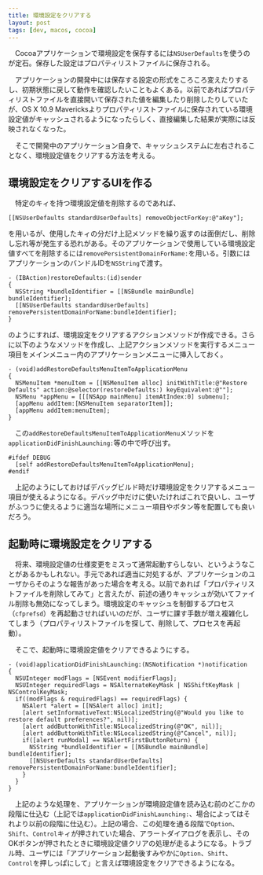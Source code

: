 ```yaml
---
title: 環境設定をクリアする
layout: post
tags: [dev, macos, cocoa]
---
```

　Cocoaアプリケーションで環境設定を保存するには`NSUserDefaults`を使うのが定石。保存した設定はプロパティリストファイルに保存される。

　アプリケーションの開発中には保存する設定の形式をころころ変えたりするし、初期状態に戻して動作を確認したいこともよくある。以前であればプロパティリストファイルを直接開いて保存された値を編集したり削除したりしていたが、OS X 10.9 Mavericksよりプロパティリストファイルに保存されている環境設定値がキャッシュされるようになったらしく、直接編集した結果が実際には反映されなくなった。

　そこで開発中のアプリケーション自身で、キャッシュシステムに左右されることなく、環境設定値をクリアする方法を考える。

## 環境設定をクリアするUIを作る

　特定のキィを持つ環境設定値を削除するのであれば、

```
[[NSUserDefaults standardUserDefaults] removeObjectForKey:@"aKey"];
```

を用いるが、使用したキィの分だけ上記メソッドを繰り返すのは面倒だし、削除し忘れ等が発生する恐れがある。そのアプリケーションで使用している環境設定値すべてを削除するには`removePersistentDomainForName:`を用いる。引数にはアプリケーションのバンドルIDを`NSString`で渡す。

```
- (IBAction)restoreDefaults:(id)sender
{
  NSString *bundleIdentifier = [[NSBundle mainBundle] bundleIdentifier];
  [[NSUserDefaults standardUserDefaults] removePersistentDomainForName:bundleIdentifier];
}
```

のようにすれば、環境設定をクリアするアクションメソッドが作成できる。さらに以下のようなメソッドを作成し、上記アクションメソッドを実行するメニュー項目をメインメニュー内のアプリケーションメニューに挿入しておく。

```
- (void)addRestoreDefaultsMenuItemToApplicationMenu
{
  NSMenuItem *menuItem = [[NSMenuItem alloc] initWithTitle:@"Restore Defaults" action:@selector(restoreDefaults:) keyEquivalent:@""];
  NSMenu *appMenu = [[[NSApp mainMenu] itemAtIndex:0] submenu];
  [appMenu addItem:[NSMenuItem separatorItem]];
  [appMenu addItem:menuItem];
}
```

　この`addRestoreDefaultsMenuItemToApplicationMenu`メソッドを`applicationDidFinishLaunching:`等の中で呼び出す。

```
#ifdef DEBUG
  [self addRestoreDefaultsMenuItemToApplicationMenu];
#endif
```

　上記のようにしておけばデバッグビルド時だけ環境設定をクリアするメニュー項目が使えるようになる。デバッグ中だけに使いたければこれで良いし、ユーザがふつうに使えるように適当な場所にメニュー項目やボタン等を配置しても良いだろう。

## 起動時に環境設定をクリアする

　将来、環境設定値の仕様変更をミスって通常起動すらしない、というようなことがあるかもしれない。手元であれば適当に対処するが、アプリケーションのユーザからそのような報告があった場合を考える。以前であれば「プロパティリストファイルを削除してみて」と言えたが、前述の通りキャッシュが効いてファイル削除も無効になってしまう。環境設定のキャッシュを制御するプロセス（`cfprefsd`）を再起動させればいいのだが、ユーザに課す手数が増え複雑化してしまう（プロパティリストファイルを探して、削除して、プロセスを再起動）。

　そこで、起動時に環境設定値をクリアできるようにする。

```
- (void)applicationDidFinishLaunching:(NSNotification *)notification
{
  NSUInteger modFlags = [NSEvent modifierFlags];
  NSUInteger requiredFlags = NSAlternateKeyMask | NSShiftKeyMask | NSControlKeyMask;
  if((modFlags & requiredFlags) == requiredFlags) {
    NSAlert *alert = [[NSAlert alloc] init];
    [alert setInformativeText:NSLocalizedString(@"Would you like to restore default preferences?", nil)];
    [alert addButtonWithTitle:NSLocalizedString(@"OK", nil)];
    [alert addButtonWithTitle:NSLocalizedString(@"Cancel", nil)];
    if([alert runModal] == NSAlertFirstButtonReturn) {
      NSString *bundleIdentifier = [[NSBundle mainBundle] bundleIdentifier];
      [[NSUserDefaults standardUserDefaults] removePersistentDomainForName:bundleIdentifier];
    }
  }
}
```

　上記のような処理を、アプリケーションが環境設定値を読み込む前のどこかの段階に仕込む（上記では`applicationDidFinishLaunching:`、場合によってはそれより以前の段階に仕込む）。上記の場合、この処理を通る段階で`Option`、`Shift`、`Control`キィが押されていた場合、アラートダイアログを表示し、そのOKボタンが押されたときに環境設定値クリアの処理が走るようになる。トラブル時、ユーザには「アプリケーション起動後すみやかに`Option`、`Shift`、`Control`を押しっぱにして」と言えば環境設定をクリアできるようになる。
